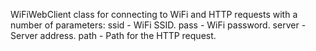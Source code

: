 WiFiWebClient class for connecting to WiFi and HTTP requests
with a number of parameters:
ssid - WiFi SSID.
pass - WiFi password.
server - Server address.
path - Path for the HTTP request.
